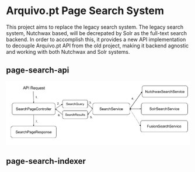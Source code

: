 # Arquivo.pt Page Search System

This project aims to replace the legacy search system. The legacy search system, Nutchwax based, will be decrepated by Solr as the full-text search backend. In order to accomplish this, it provides a new API implementation to decouple Arquivo.pt API from the old project, making it backend agnostic and working with both Nutchwax and Solr systems.

## page-search-api

![](docs/img/PageSearchArchitecture.png)


## page-search-indexer
